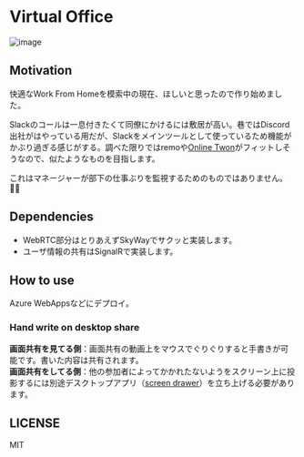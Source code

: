 # Virtual Office

![image](https://user-images.githubusercontent.com/1011232/79879948-52bf8f00-842a-11ea-9b5b-53676965855a.png)

## Motivation

快適なWork From Homeを模索中の現在、ほしいと思ったので作り始めました。

Slackのコールは一息付きたくて同僚にかけるには敷居が高い。巷ではDiscord出社がはやっている用だが、Slackをメインツールとして使っているため機能がかぶり過ぎる感じがする。調べた限りではremoや[Online Twon](https://hn.town.siempre.io/)がフィットしそうなので、似たようなものを目指します。

これはマネージャーが部下の仕事ぶりを監視するためのものではありません。🙅‍♂️

## Dependencies

+ WebRTC部分はとりあえずSkyWayでサクッと実装します。
+ ユーザ情報の共有はSignalRで実装します。

## How to use

Azure WebAppsなどにデプロイ。

### Hand write on desktop share

**画面共有を見てる側**：画面共有の動画上をマウスでぐりぐりすると手書きが可能です。書いた内容は共有されます。  
**画面共有をしてる側**：他の参加者によってかかれたないようをスクリーン上に投影するには別途デスクトップアプリ（[screen drawer](https://github.com/iwate/screen-drawer/)）を立ち上げる必要があります。

## LICENSE

MIT
